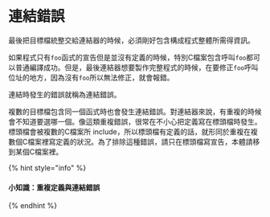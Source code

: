 # 連結錯誤

最後把目標檔統整交給連結器的時候，必須剛好包含構成程式整體所需得資訊。

如果程式只有`foo`函式的宣告但是並沒有定義的時候，特別C檔案包含呼叫`foo`都可以普通編譯成功。但是，最後連結器想要製作完整程式的時候，在要修正`foo`呼叫位址的地方，因為沒有`foo`所以無法修正，就會報錯。

連結時發生的錯誤就稱為連結錯誤。

複數的目標檔包含同一個函式時也會發生連結錯誤。對連結器來說，有重複的時候會不知道要選哪一個。像這類重複錯誤，很常在不小心把定義寫在標頭檔時發生。標頭檔會被複數的C檔案所 include，所以標頭檔有定義的話，就形同於重複在複數個C檔案裡寫定義的狀況。為了排除這種錯誤，請只在標頭檔寫宣告，本體請移到某個C檔案裡。

{% hint style="info" %}
#### 小知識：重複定義與連結錯誤
{% endhint %}

